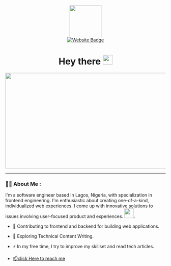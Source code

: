 <div id="header" align="center">
  <img src="https://media.giphy.com/media/M9gbBd9nbDrOTu1Mqx/giphy.gif" width="100"/>
  
  <div id="badges">
    <a href="http://matthewopoola.netlify.app/">
    <img src="https://img.shields.io/badge/website-000000?style=for-the-badge&logo=About.me&logoColor=white" alt="Website Badge"/>
  </a>
  </div>
  

  <h1>
    Hey there
    <img src="https://media.giphy.com/media/hvRJCLFzcasrR4ia7z/giphy.gif" width="30px"/>
  </h1>
</div>


<div align="center">
  <img src="https://media.giphy.com/media/dWesBcTLavkZuG35MI/giphy.gif" width="600" height="300"/>
</div>

---

### :woman_technologist: About Me :

I'm a software engineer based in Lagos, Nigeria, with specialization in frontend engineering. I'm enthusiastic about creating one-of-a-kind, individualized web experiences. I come up with innovative solutions to issues involving user-focused product and experiences.
<img src="https://media.giphy.com/media/WUlplcMpOCEmTGBtBW/giphy.gif" width="30">.

- :telescope: Contributing to frontend and backend for building web applications.

- :seedling: Exploring Technical Content Writing.

- :zap: In my free time, I try to improve my skillset and read tech articles.

- <a href="https://matthewopooola.netlify.app">:mailbox:click Here to reach me</a>

